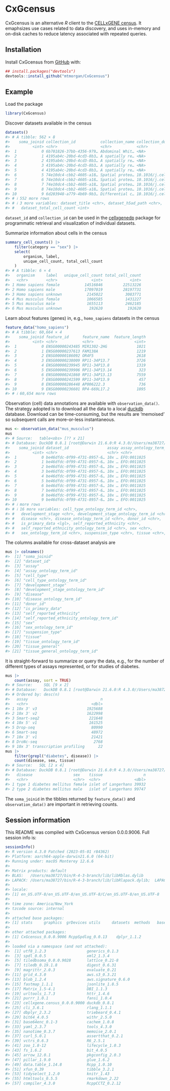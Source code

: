 
<!-- README.md is generated from README.Rmd. Please edit that file -->

# CxGcensus

<!-- badges: start -->
<!-- badges: end -->

CxGcensus is an alternative *R* client to the [CELLxGENE
census](https://chanzuckerberg.github.io/cellxgene-census/). It
emaphsizes use cases related to data discovery, and uses in-memory and
on-disk caches to reduce latency associated with repeated queries.

## Installation

Install CxGcensus from [GitHub](https://github.com/) with:

``` r
## install.packages("devtools")
devtools::install_github("mtmorgan/CxGcensus")
```

## Example

Load the package

``` r
library(CxGcensus)
```

Discover datasets available in the census

``` r
datasets()
#> # A tibble: 562 × 8
#>    soma_joinid collection_id           collection_name collection_doi dataset_id
#>          <int> <chr>                   <chr>           <chr>          <chr>     
#>  1           0 6b701826-37bb-4356-979… Abdominal Whit… <NA>           9d8e5dca-…
#>  2           1 4195ab4c-20bd-4cd3-8b3… A spatially re… <NA>           a6388a6f-…
#>  3           2 4195ab4c-20bd-4cd3-8b3… A spatially re… <NA>           842c6f5d-…
#>  4           3 4195ab4c-20bd-4cd3-8b3… A spatially re… <NA>           74520626-…
#>  5           4 4195ab4c-20bd-4cd3-8b3… A spatially re… <NA>           396a9124-…
#>  6           5 74e10dc4-cbb2-4605-a18… Spatial proteo… 10.1016/j.cel… e84f2780-…
#>  7           6 74e10dc4-cbb2-4605-a18… Spatial proteo… 10.1016/j.cel… dfdf1ae2-…
#>  8           7 74e10dc4-cbb2-4605-a18… Spatial proteo… 10.1016/j.cel… d1cbed97-…
#>  9           8 74e10dc4-cbb2-4605-a18… Spatial proteo… 10.1016/j.cel… b03e4ef8-…
#> 10           9 6d203948-a779-4b69-9b3… Differential c… 10.1016/j.cel… f1f123cc-…
#> # ℹ 552 more rows
#> # ℹ 3 more variables: dataset_title <chr>, dataset_h5ad_path <chr>,
#> #   dataset_total_cell_count <int>
```

`dataset_id` and `collection_id` can be used in the
[cellxgenedp](https://bioconductor.org/packages/cellxgenedp) package for
programmatic retrieval and visualization of individual datasets.

Summarize information about cells in the census

``` r
summary_cell_counts() |>
    filter(category == "sex") |>
    select(
        organism, label,
        unique_cell_count, total_cell_count
    )
#> # A tibble: 6 × 4
#>   organism     label   unique_cell_count total_cell_count
#>   <chr>        <chr>               <int>            <int>
#> 1 Homo sapiens female           14516846         22513226
#> 2 Homo sapiens male             17097019         28197731
#> 3 Homo sapiens unknown           2145022          3083771
#> 4 Mus musculus female            1066585          1431227
#> 5 Mus musculus male              1655113          2462185
#> 6 Mus musculus unknown            192620           192620
```

Learn about features (genes) in, e.g., `homo_sapiens` datasets in the
census

``` r
feature_data("homo_sapiens")
#> # A tibble: 60,664 × 4
#>    soma_joinid feature_id      feature_name  feature_length
#>          <int> <chr>           <chr>                  <int>
#>  1           0 ENSG00000243485 MIR1302-2HG             1021
#>  2           1 ENSG00000237613 FAM138A                 1219
#>  3           2 ENSG00000186092 OR4F5                   2618
#>  4           3 ENSG00000238009 RP11-34P13.7            3726
#>  5           4 ENSG00000239945 RP11-34P13.8            1319
#>  6           5 ENSG00000239906 RP11-34P13.14            323
#>  7           6 ENSG00000241860 RP11-34P13.13           7559
#>  8           7 ENSG00000241599 RP11-34P13.9             457
#>  9           8 ENSG00000286448 AP006222.3               736
#> 10           9 ENSG00000236601 RP4-669L17.2            1095
#> # ℹ 60,654 more rows
```

Observation (cell) data annotations are available with
`observation_data()`. The strategy adopted is to download all the data
to a local [duckdb](https://cran.r-project.org/package=duckdb) database.
Download can be time-consuming, but the results are ‘memoised’ so
subsequent calls are more-or-less instantaneous.

``` r
mus <- observation_data("mus_musculus")
mus
#> # Source:   table<obs> [?? x 21]
#> # Database: DuckDB 0.8.1 [root@Darwin 21.6.0:R 4.3.0//Users/ma38727/Library/Caches/org.R-project.R/R/CxGcensus/file182554f9dadaa.duckdb]
#>    soma_joinid dataset_id                 assay assay_ontology_term_id cell_type
#>          <int> <chr>                      <chr> <chr>                  <chr>    
#>  1           0 be46dfdc-0f99-4731-8957-6… 10x … EFO:0011025            mesenchy…
#>  2           1 be46dfdc-0f99-4731-8957-6… 10x … EFO:0011025            mesenchy…
#>  3           2 be46dfdc-0f99-4731-8957-6… 10x … EFO:0011025            mesothel…
#>  4           3 be46dfdc-0f99-4731-8957-6… 10x … EFO:0011025            mesenchy…
#>  5           4 be46dfdc-0f99-4731-8957-6… 10x … EFO:0011025            mesenchy…
#>  6           5 be46dfdc-0f99-4731-8957-6… 10x … EFO:0011025            intersti…
#>  7           6 be46dfdc-0f99-4731-8957-6… 10x … EFO:0011025            mesenchy…
#>  8           7 be46dfdc-0f99-4731-8957-6… 10x … EFO:0011025            mesenchy…
#>  9           8 be46dfdc-0f99-4731-8957-6… 10x … EFO:0011025            Sertoli …
#> 10           9 be46dfdc-0f99-4731-8957-6… 10x … EFO:0011025            mesenchy…
#> # ℹ more rows
#> # ℹ 16 more variables: cell_type_ontology_term_id <chr>,
#> #   development_stage <chr>, development_stage_ontology_term_id <chr>,
#> #   disease <chr>, disease_ontology_term_id <chr>, donor_id <chr>,
#> #   is_primary_data <lgl>, self_reported_ethnicity <chr>,
#> #   self_reported_ethnicity_ontology_term_id <chr>, sex <chr>,
#> #   sex_ontology_term_id <chr>, suspension_type <chr>, tissue <chr>, …
```

The columns available for cross-dataset analysis are

``` r
mus |> colnames()
#>  [1] "soma_joinid"                             
#>  [2] "dataset_id"                              
#>  [3] "assay"                                   
#>  [4] "assay_ontology_term_id"                  
#>  [5] "cell_type"                               
#>  [6] "cell_type_ontology_term_id"              
#>  [7] "development_stage"                       
#>  [8] "development_stage_ontology_term_id"      
#>  [9] "disease"                                 
#> [10] "disease_ontology_term_id"                
#> [11] "donor_id"                                
#> [12] "is_primary_data"                         
#> [13] "self_reported_ethnicity"                 
#> [14] "self_reported_ethnicity_ontology_term_id"
#> [15] "sex"                                     
#> [16] "sex_ontology_term_id"                    
#> [17] "suspension_type"                         
#> [18] "tissue"                                  
#> [19] "tissue_ontology_term_id"                 
#> [20] "tissue_general"                          
#> [21] "tissue_general_ontology_term_id"
```

It is straight-forward to summarize or query the data, e.g., for the
number of different types of assays represented, or for studies of
diabetes.

``` r
mus |>
    count(assay, sort = TRUE)
#> # Source:     SQL [9 x 2]
#> # Database:   DuckDB 0.8.1 [root@Darwin 21.6.0:R 4.3.0//Users/ma38727/Library/Caches/org.R-project.R/R/CxGcensus/file182554f9dadaa.duckdb]
#> # Ordered by: desc(n)
#>   assay                                n
#>   <chr>                            <dbl>
#> 1 10x 3' v3                      1925688
#> 2 10x 3' v2                      1622998
#> 3 Smart-seq2                      221648
#> 4 10x 5' v1                       161525
#> 5 Drop-seq                         80990
#> 6 Smart-seq                        48972
#> 7 10x 3' v1                        21421
#> 8 DroNc-seq                         2768
#> 9 10x 3' transcription profiling      22
mus |>
    filter(grepl("diabetes", disease)) |>
    count(disease, sex, tissue)
#> # Source:   SQL [2 x 4]
#> # Database: DuckDB 0.8.1 [root@Darwin 21.6.0:R 4.3.0//Users/ma38727/Library/Caches/org.R-project.R/R/CxGcensus/file182554f9dadaa.duckdb]
#>   disease                  sex    tissue                  n
#>   <chr>                    <chr>  <chr>               <dbl>
#> 1 type 1 diabetes mellitus female islet of Langerhans 39932
#> 2 type 2 diabetes mellitus male   islet of Langerhans 99747
```

The `soma_joinid` in the tibbles returned by `feature_data()` and
`observation_data()` are important in retrieving counts.

## Session information

This README was compiled with CxGcensus version 0.0.0.9006. Full session
info is:

``` r
sessionInfo()
#> R version 4.3.0 Patched (2023-05-01 r84362)
#> Platform: aarch64-apple-darwin21.6.0 (64-bit)
#> Running under: macOS Monterey 12.6.6
#> 
#> Matrix products: default
#> BLAS:   /Users/ma38727/bin/R-4-3-branch/lib/libRblas.dylib 
#> LAPACK: /Users/ma38727/bin/R-4-3-branch/lib/libRlapack.dylib;  LAPACK version 3.11.0
#> 
#> locale:
#> [1] en_US.UTF-8/en_US.UTF-8/en_US.UTF-8/C/en_US.UTF-8/en_US.UTF-8
#> 
#> time zone: America/New_York
#> tzcode source: internal
#> 
#> attached base packages:
#> [1] stats     graphics  grDevices utils     datasets  methods   base     
#> 
#> other attached packages:
#> [1] CxGcensus_0.0.0.9006 RcppSpdlog_0.0.13    dplyr_1.1.2         
#> 
#> loaded via a namespace (and not attached):
#>  [1] utf8_1.2.3                  generics_0.1.3             
#>  [3] spdl_0.0.5                  xml2_1.3.4                 
#>  [5] tiledbsoma_0.0.0.9028       lattice_0.21-8             
#>  [7] tiledb_0.19.1.8             digest_0.6.31              
#>  [9] magrittr_2.0.3              evaluate_0.21              
#> [11] grid_4.3.0                  aws.s3_0.3.21              
#> [13] blob_1.2.4                  aws.signature_0.6.0        
#> [15] fastmap_1.1.1               jsonlite_1.8.5             
#> [17] Matrix_1.5-4.1              DBI_1.1.3                  
#> [19] urltools_1.7.3              httr_1.4.6                 
#> [21] purrr_1.0.1                 fansi_1.0.4                
#> [23] cellxgene.census_0.0.0.9000 duckdb_0.8.1               
#> [25] cli_3.6.1                   rlang_1.1.1                
#> [27] dbplyr_2.3.2                triebeard_0.4.1            
#> [29] bit64_4.0.5                 withr_2.5.0                
#> [31] base64enc_0.1-3             cachem_1.0.8               
#> [33] yaml_2.3.7                  tools_4.3.0                
#> [35] nanotime_0.3.7              memoise_2.0.1              
#> [37] curl_5.0.1                  assertthat_0.2.1           
#> [39] vctrs_0.6.3                 R6_2.5.1                   
#> [41] zoo_1.8-12                  lifecycle_1.0.3            
#> [43] fs_1.6.2                    bit_4.0.5                  
#> [45] arrow_12.0.1                pkgconfig_2.0.3            
#> [47] pillar_1.9.0                glue_1.6.2                 
#> [49] data.table_1.14.8           Rcpp_1.0.10                
#> [51] xfun_0.39                   tibble_3.2.1               
#> [53] tidyselect_1.2.0            knitr_1.43                 
#> [55] htmltools_0.5.5             rmarkdown_2.22             
#> [57] compiler_4.3.0              RcppCCTZ_0.2.12
```
